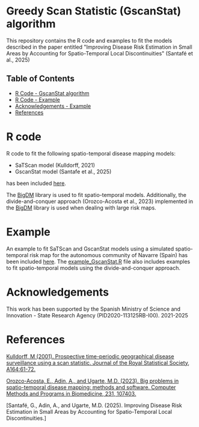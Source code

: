 # Greedy Scan Statistic (GscanStat) algorithm

This repository contains the R code and examples to fit the models described in the paper entitled "Improving Disease Risk Estimation in Small Areas by Accounting for Spatio-Temporal Local Discontinuities" (Santafé et al., 2025)

## Table of Contents
- [R Code - GscanStat algorithm](#R-code)
- [R Code - Example](#Example)
- [Acknowledgements - Example](#Example)
- [References](#References)




# R code
R code to fit the following spatio-temporal disease mapping models:
- SaTScan model (Kulldorff, 2021)
- GscanStat model (Santafe et al., 2025)
  
has been included [here](https://github.com/spatialstatisticsupna/GscanStat_article/tree/main/R).

The [BigDM](https://github.com/spatialstatisticsupna/bigDM) library is used to fit spatio-temporal models. Additionally, the divide-and-conquer approach (Orozco-Acosta et al., 2023) implemented in the [BigDM](https://github.com/spatialstatisticsupna/bigDM) library is used when dealing with large risk maps.

# Example
An example to fit SaTScan and GscanStat models using a simulated spatio-temporal risk map for the autonomous community of Navarre (Spain) has been included [here](https://github.com/spatialstatisticsupna/GscanStat_article/tree/main/R). The [example_GscanStat.R](https://github.com/spatialstatisticsupna/GscanStat_article/blob/main/R/example_GscanStat.R) file also includes examples to fit spatio-temporal models using the divide-and-conquer approach.

# Acknowledgements
This work has been supported by the Spanish Ministry of Science and Innovation - State Research Agency (PID2020-113125RB-I00). 2021-2025

# References
[Kulldorff, M (2001). Prospective time-periodic geographical disease surveillance using a scan statistic. Journal of the Royal Statistical Society, A164:61-72.](https://www.jstor.org/stable/pdf/2680534)

[Orozco-Acosta, E., Adin, A., and Ugarte, M.D. (2023). Big problems in spatio-temporal disease mapping: methods and software. Computer Methods and Programs in Biomedicine, 231, 107403.](https://doi.org/10.1016/j.cmpb.2023.107403)

[Santafé, G., Adin, A., and Ugarte, M.D. (2025). Improving Disease Risk Estimation in Small Areas by Accounting for Spatio-Temporal Local Discontinuities.]  
